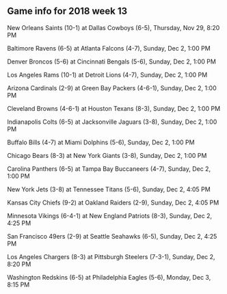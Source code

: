 ## Game info for 2018 week 13
New Orleans Saints (10-1) at Dallas Cowboys (6-5), Thursday, Nov 29, 8:20 PM



Baltimore Ravens (6-5) at Atlanta Falcons (4-7), Sunday, Dec 2, 1:00 PM

Denver Broncos (5-6) at Cincinnati Bengals (5-6), Sunday, Dec 2, 1:00 PM

Los Angeles Rams (10-1) at Detroit Lions (4-7), Sunday, Dec 2, 1:00 PM

Arizona Cardinals (2-9) at Green Bay Packers (4-6-1), Sunday, Dec 2, 1:00 PM

Cleveland Browns (4-6-1) at Houston Texans (8-3), Sunday, Dec 2, 1:00 PM

Indianapolis Colts (6-5) at Jacksonville Jaguars (3-8), Sunday, Dec 2, 1:00 PM

Buffalo Bills (4-7) at Miami Dolphins (5-6), Sunday, Dec 2, 1:00 PM

Chicago Bears (8-3) at New York Giants (3-8), Sunday, Dec 2, 1:00 PM

Carolina Panthers (6-5) at Tampa Bay Buccaneers (4-7), Sunday, Dec 2, 1:00 PM



New York Jets (3-8) at Tennessee Titans (5-6), Sunday, Dec 2, 4:05 PM

Kansas City Chiefs (9-2) at Oakland Raiders (2-9), Sunday, Dec 2, 4:05 PM

Minnesota Vikings (6-4-1) at New England Patriots (8-3), Sunday, Dec 2, 4:25 PM

San Francisco 49ers (2-9) at Seattle Seahawks (6-5), Sunday, Dec 2, 4:25 PM



Los Angeles Chargers (8-3) at Pittsburgh Steelers (7-3-1), Sunday, Dec 2, 8:20 PM



Washington Redskins (6-5) at Philadelphia Eagles (5-6), Monday, Dec 3, 8:15 PM

